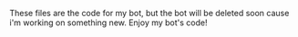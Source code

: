 These files are the code for my bot, but the bot will be deleted soon cause i'm working on something new. 
Enjoy my bot's code!

